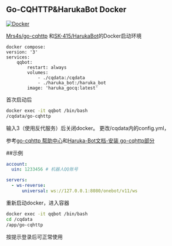 ## Go-CQHTTP&HarukaBot Docker

[![Docker](https://img.shields.io/docker/cloud/automated/xzsk2/gocqhttp-docker)](https://hub.docker.com/repository/docker/xzsk2/gocqhttp-docker)

[Mrs4s/go-cqhttp](https://github.com/Mrs4s/go-cqhttp) 和[SK-415/HarukaBot](https://github.com/SK-415/HarukaBot)的Docker启动环境

```compose
docker compose:
version: '3'
services:
    qqbot:
        restart: always
        volumes:
            - ./cqdata:/cqdata
            - ./haruka_bot:/haruka_bot
        image: 'haruka_gocq:latest'
```

首次启动后

```bash
docker exec -it qqbot /bin/bash
/cqdata/go-cqhttp
```

输入3（使用反代服务）后关闭docker。
更改/cqdata内的config.yml，

参考[go-cqhttp 帮助中心](https://docs.go-cqhttp.org/guide/config.html)和[Haruka-Bot文档-安装 go-cqhttp部分](https://haruka-bot.sk415.icu/install/install-go-cqhttp.html#%E5%AE%89%E8%A3%85-go-cqhttp)

##示例
```yml
account:
  uin: 1233456 # 机器人QQ账号

servers:
  - ws-reverse:
      universal: ws://127.0.0.1:8080/onebot/v11/ws
```

重新启动docker，进入容器

```bash
docker exec -it qqbot /bin/bash
cd /cqdata
/app/go-cqhttp
```

按提示登录后可正常使用

